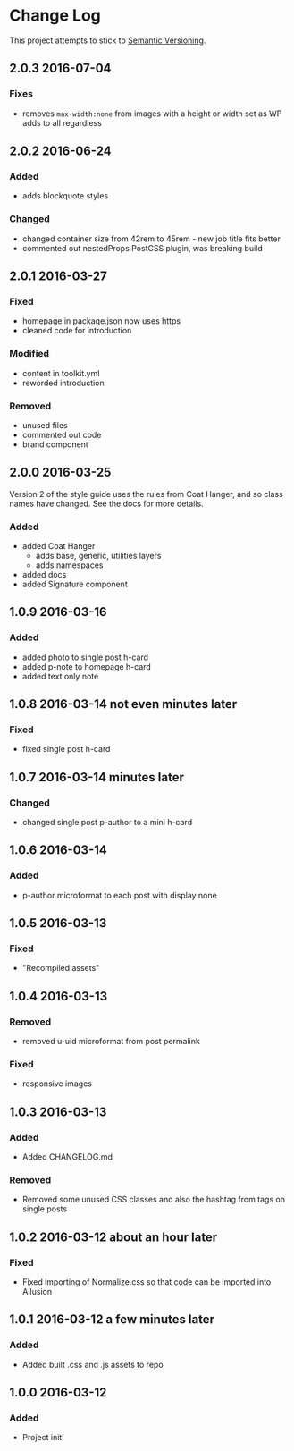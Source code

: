 # Change Log
This project attempts to stick to [Semantic Versioning](http://semver.org/).

## 2.0.3 2016-07-04
### Fixes
- removes `max-width:none` from images with a height or width set as WP adds to all regardless

## 2.0.2 2016-06-24
### Added
- adds blockquote styles

### Changed
- changed container size from 42rem to 45rem - new job title fits better
- commented out nestedProps PostCSS plugin, was breaking build


## 2.0.1 2016-03-27
### Fixed
- homepage in package.json now uses https
- cleaned code for introduction

### Modified
- content in toolkit.yml
- reworded introduction

### Removed
- unused files
- commented out code
- brand component

## 2.0.0 2016-03-25

Version 2 of the style guide uses the rules from Coat Hanger, and so class names have changed.
See the docs for more details.

### Added
- added Coat Hanger
  - adds base, generic, utilities layers
  - adds namespaces
- added docs
- added Signature component

## 1.0.9 2016-03-16
### Added
- added photo to single post h-card
- added p-note to homepage h-card
- added text only note

## 1.0.8 2016-03-14 not even minutes later
### Fixed
- fixed single post h-card

## 1.0.7 2016-03-14 minutes later
### Changed
- changed single post p-author to a mini h-card

## 1.0.6 2016-03-14
### Added
- p-author microformat to each post with display:none

## 1.0.5 2016-03-13
### Fixed
- "Recompiled assets"

## 1.0.4 2016-03-13
### Removed
- removed u-uid microformat from post permalink

### Fixed
- responsive images

## 1.0.3 2016-03-13
### Added
- Added CHANGELOG.md

### Removed
- Removed some unused CSS classes and also the hashtag from tags on single posts

## 1.0.2 2016-03-12 about an hour later
### Fixed
- Fixed importing of Normalize.css so that code can be imported into Allusion

## 1.0.1 2016-03-12 a few minutes later
### Added
- Added built .css and .js assets to repo

## 1.0.0 2016-03-12
### Added
- Project init!
